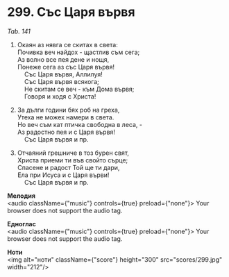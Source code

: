 # 299. Със Царя вървя  

*Tab. 141*  

1. Окаян аз нявга се скитах в света:  
Почивка веч найдох - щастлив съм сега;  
Аз волно все пея дене и нощя,  
Понеже сега аз със Царя вървя!  
    Със Царя вървя, Аллилуя!  
    Със Царя вървя всякога;  
    Не скитам се веч - към Дома вървя;  
    Говоря и ходя с Христа!  

2. За дълги години бях роб на греха,  
Утеха не можех намери в света.  
Но веч съм кат птичка свободна в леса, -  
Аз радостно пея и с Царя вървя!  
    Със Царя вървя и пр.  

3. Отчаяний грешниче в тоз бурен свят,  
Христа приеми ти във свойто сърце;  
Спасене и радост Той ще ти дари,  
Ела при Исуса и с Царя върви!  
    Със Царя вървя и пр.  

__Мелодия__  
<audio className={"music"} controls={true} preload={"none"}><source src="mp3/299.mp3" type="audio/mpeg"/>
Your browser does not support the audio tag.
</audio>  

__Едноглас__  
<audio className={"music"} controls={true} preload={"none"}><source src="transp/299.mp3" type="audio/mpeg"/>
Your browser does not support the audio tag.
</audio>  

__Ноти__  
<img alt="ноти" className={"score"} height="300" src="scores/299.jpg" width="212"/>
